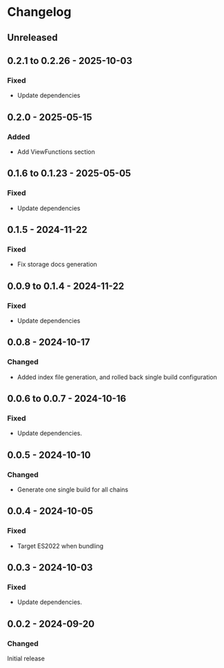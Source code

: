 # Changelog

## Unreleased

## 0.2.1 to 0.2.26 - 2025-10-03

### Fixed

- Update dependencies

## 0.2.0 - 2025-05-15

### Added

- Add ViewFunctions section

## 0.1.6 to 0.1.23 - 2025-05-05

### Fixed

- Update dependencies

## 0.1.5 - 2024-11-22

### Fixed

- Fix storage docs generation

## 0.0.9 to 0.1.4 - 2024-11-22

### Fixed

- Update dependencies

## 0.0.8 - 2024-10-17

### Changed

- Added index file generation, and rolled back single build configuration

## 0.0.6 to 0.0.7 - 2024-10-16

### Fixed

- Update dependencies.

## 0.0.5 - 2024-10-10

### Changed

- Generate one single build for all chains

## 0.0.4 - 2024-10-05

### Fixed

- Target ES2022 when bundling

## 0.0.3 - 2024-10-03

### Fixed

- Update dependencies.

## 0.0.2 - 2024-09-20

### Changed

Initial release
